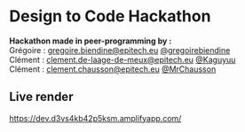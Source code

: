 # Design to Code Hackathon

**Hackathon made in peer-programming by :**\
Grégoire : gregoire.biendine@epitech.eu [@gregoirebiendine](https://github.com/gregoirebiendine) \
Clément : clement.de-laage-de-meux@epitech.eu [@Kaguyuu](https://github.com/clementdelaagedemeux) \
Clément : clement.chausson@epitech.eu [@MrChausson](https://github.com/MrChausson)

## Live render

https://dev.d3vs4kb42p5ksm.amplifyapp.com/
